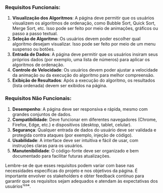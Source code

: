 ### Requisitos Funcionais:
1. **Visualização dos Algoritmos**: A página deve permitir que os usuários visualizem os algoritmos de ordenação, como Bubble Sort, Quick Sort, Merge Sort, etc. Isso pode ser feito por meio de animações, gráficos ou passo a passo textual.
2. **Seleção de Algoritmo**: Os usuários devem poder escolher qual algoritmo desejam visualizar. Isso pode ser feito por meio de um menu suspenso ou botões.
3. **Entrada de Dados**: A página deve permitir que os usuários insiram seus próprios dados (por exemplo, uma lista de números) para aplicar os algoritmos de ordenação.
4. **Controle de Velocidade**: Os usuários devem poder ajustar a velocidade da animação ou da execução do algoritmo para melhor compreensão.
5. **Exibição de Resultados**: Após a execução do algoritmo, os resultados (lista ordenada) devem ser exibidos na página.

### Requisitos Não Funcionais:
1. **Desempenho**: A página deve ser responsiva e rápida, mesmo com grandes conjuntos de dados.
2. **Compatibilidade**: Deve funcionar em diferentes navegadores (Chrome, Firefox, Edge, etc.) e dispositivos (desktop, tablet, celular).
3. **Segurança**: Qualquer entrada de dados do usuário deve ser validada e protegida contra ataques (por exemplo, injeção de código).
4. **Usabilidade**: A interface deve ser intuitiva e fácil de usar, com instruções claras para os usuários.
5. **Manutenibilidade**: O código-fonte deve ser organizado e bem documentado para facilitar futuras atualizações.

Lembre-se de que esses requisitos podem variar com base nas necessidades específicas do projeto e nos objetivos da página. É importante envolver os stakeholders e obter feedback contínuo para garantir que os requisitos sejam adequados e atendam às expectativas dos usuários¹²³⁴.
